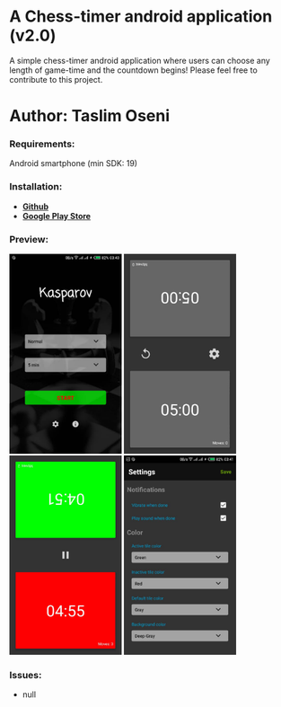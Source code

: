 # A Chess-timer android application (v2.0)

A simple chess-timer android application where users can choose any length of game-time and the countdown begins! Please feel free to contribute to this project.


Author: Taslim Oseni
==========================================================================


### Requirements:

Android smartphone (min SDK: 19)


### Installation:

* <a href="https://github.com/TaslimOseni/Kasparov.git"><b>Github</b></a>
* <a href="https://play.google.com/store/apps/details?id=com.dabinu.apps.chesstimer"><b>Google Play Store</b></a>


### Preview:

<p>
  <img src="picss/splash.png" width="200px"/>
  <img src="picss/default.png" width="200px"/>
  <img src="picss/active.png" width="200px"/>
  <img src="picss/settings.png" width="200px"/>
</p>


### Issues:
* null
